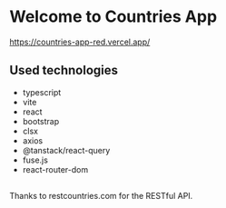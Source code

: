 # Welcome to Countries App

https://countries-app-red.vercel.app/

## Used technologies

-   typescript
-   vite
-   react
-   bootstrap
-   clsx
-   axios
-   @tanstack/react-query
-   fuse.js
-   react-router-dom

##

Thanks to restcountries.com for the RESTful API.
